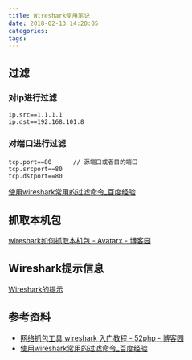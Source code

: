 ```yaml
---
title: Wireshark使用笔记
date: 2018-02-13 14:20:05
categories:
tags:
---
```



## 过滤

### 对ip进行过滤

```
ip.src==1.1.1.1
ip.dst==192.168.101.8
```

### 对端口进行过滤

```
tcp.port==80      // 源端口或者目的端口
tcp.srcport==80
tcp.dstport==80
```

[使用wireshark常用的过滤命令_百度经验](https://jingyan.baidu.com/article/7f41ececede744593c095c79.html)

## 抓取本机包

[wireshark如何抓取本机包 - Avatarx - 博客园](https://www.cnblogs.com/lvdongjie/p/6110183.html)

## Wireshark提示信息

[Wireshark的提示](http://blog.sina.com.cn/s/blog_987e00020102wq60.html)

## 参考资料
- [网络抓包工具 wireshark 入门教程 - 52php - 博客园](https://www.cnblogs.com/52php/p/6262956.html)
- [使用wireshark常用的过滤命令_百度经验](https://jingyan.baidu.com/article/7f41ececede744593c095c79.html)